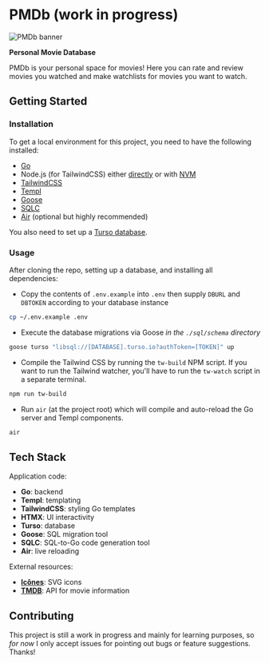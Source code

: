 # PMDb (work in progress)

![PMDb banner](https://i.imgur.com/TLD2Sty.png)

**Personal Movie Database**

PMDb is your personal space for movies! Here you can rate and review movies you
watched and make watchlists for movies you want to watch.

## Getting Started

### Installation

To get a local environment for this project, you need to have the following
installed:

- [Go](https://go.dev/dl/)
- Node.js (for TailwindCSS) either [directly](https://nodejs.org/en) or with
[NVM](https://github.com/nvm-sh/nvm)
- [TailwindCSS](https://tailwindcss.com/docs/installation)
- [Templ](https://templ.guide/quick-start/installation)
- [Goose](https://github.com/pressly/goose?tab=readme-ov-file#install)
- [SQLC](https://docs.sqlc.dev/en/latest/overview/install.html)
- [Air](https://github.com/cosmtrek/air) (optional but highly recommended)

You also need to set up a [Turso database](https://docs.turso.tech/quickstart).

### Usage

After cloning the repo, setting up a database, and installing all dependencies:

- Copy the contents of `.env.example` into `.env` then supply `DBURL` and
`DBTOKEN` according to your database instance

```bash
cp ~/.env.example .env
```

- Execute the database migrations via Goose _in the `./sql/schema` directory_

```bash
goose turso "libsql://[DATABASE].turso.io?authToken=[TOKEN]" up
```

- Compile the Tailwind CSS by running the `tw-build` NPM script. If you want to
run the Tailwind watcher, you'll have to run the `tw-watch` script in a
separate terminal.

```bash
npm run tw-build
```

- Run `air` (at the project root) which will compile and auto-reload the Go
server and Templ components.

```bash
air
```

## Tech Stack

Application code:

- **Go**: backend
- **Templ**: templating
- **TailwindCSS**: styling Go templates
- **HTMX**: UI interactivity
- **Turso**: database
- **Goose**: SQL migration tool
- **SQLC**: SQL-to-Go code generation tool
- **Air**: live reloading

External resources:

- [**Icônes**](https://icones.js.org/): SVG icons
- [**TMDB**](https://developer.themoviedb.org/docs/getting-started): API for
movie information

## Contributing

This project is still a work in progress and mainly for learning purposes, so
_for now_ I only accept issues for pointing out bugs or feature suggestions.
Thanks!
